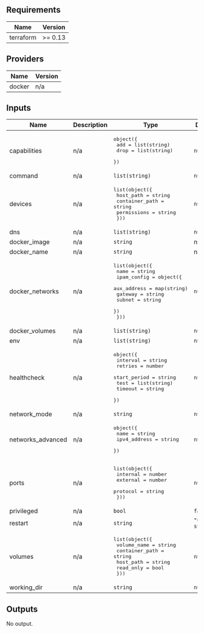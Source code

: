 ## Requirements

| Name | Version |
|------|---------|
| terraform | >= 0.13 |

## Providers

| Name | Version |
|------|---------|
| docker | n/a |

## Inputs

| Name | Description | Type | Default | Required |
|------|-------------|------|---------|:--------:|
| capabilities | n/a | <pre>object({<br>    add  = list(string)<br>    drop = list(string)<br>  })</pre> | `null` | no |
| command | n/a | `list(string)` | `null` | no |
| devices | n/a | <pre>list(object({<br>    host_path      = string<br>    container_path = string<br>    permissions    = string<br>  }))</pre> | `null` | no |
| dns | n/a | `list(string)` | `null` | no |
| docker\_image | n/a | `string` | n/a | yes |
| docker\_name | n/a | `string` | n/a | yes |
| docker\_networks | n/a | <pre>list(object({<br>    name = string<br>    ipam_config = object({<br>      aux_address = map(string)<br>      gateway     = string<br>      subnet      = string<br>    })<br>  }))</pre> | `null` | no |
| docker\_volumes | n/a | `list(string)` | `null` | no |
| env | n/a | `list(string)` | `null` | no |
| healthcheck | n/a | <pre>object({<br>    interval     = string<br>    retries      = number<br>    start_period = string<br>    test         = list(string)<br>    timeout      = string<br>  })</pre> | `null` | no |
| network\_mode | n/a | `string` | `null` | no |
| networks\_advanced | n/a | <pre>object({<br>    name         = string<br>    ipv4_address = string<br>  })</pre> | `null` | no |
| ports | n/a | <pre>list(object({<br>    internal = number<br>    external = number<br>    protocol = string<br>  }))</pre> | `null` | no |
| privileged | n/a | `bool` | `false` | no |
| restart | n/a | `string` | `"unless-stopped"` | no |
| volumes | n/a | <pre>list(object({<br>    volume_name    = string<br>    container_path = string<br>    host_path      = string<br>    read_only      = bool<br>  }))</pre> | `null` | no |
| working\_dir | n/a | `string` | `null` | no |

## Outputs

No output.
